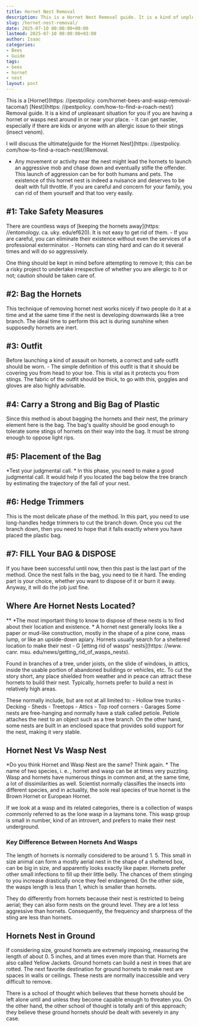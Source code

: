 ```yaml
---
title: Hornet Nest Removal
description: This is a Hornet Nest Removal guide. It is a kind of unpleasant situation for you if you are having a hornet or wasps nest around in or near your place. - It...
slug: /hornet-nest-removal/
date: 2025-07-10 00:00:00+00:00
lastmod: 2025-07-10 00:00:00+03:00
author: Isaac
categories:
- Bees
- Guide
tags:
- bees
- hornet
- nest
layout: post
---
```


This is a [Hornet](https: //pestpolicy. com/hornet-bees-and-wasp-removal-tacoma/) [Nest](https: //pestpolicy. com/how-to-find-a-roach-nest/) Removal guide. It is a kind of unpleasant situation for you if you are having a hornet or wasps nest around in or near your place. - It can get nastier, especially if there are kids or anyone with an allergic issue to their stings (insect venom).

I will discuss the ultimate[guide for the Hornet Nest](https: //pestpolicy. com/how-to-find-a-roach-nest/)Removal.

- Any movement or activity near the nest might lead the hornets to launch an aggressive mob and chase down and eventually stifle the offender. This launch of aggression can be for both humans and pets. The existence of this hornet nest is indeed a nuisance and deserves to be dealt with full throttle. If you are careful and concern for your family, you can rid of them yourself and that too very easily.

##  #1: Take Safety Measures

There are countless ways of [keeping the hornets away](https: //entomology. ca. uky. edu/ef620). It is not easy to get rid of them. - If you are careful, you can eliminate their existence without even the services of a professional exterminator. - Hornets can sting hard and can do it several times and will do so aggressively.

One thing should be kept in mind before attempting to remove it; this can be a risky project to undertake irrespective of whether you are allergic to it or not; caution should be taken care of.

##  #2: Bag the Hornets

This technique of removing hornet nest works nicely if two people do it at a time and at the same time if the nest is developing downwards like a tree branch. The ideal time to perform this act is during sunshine when supposedly hornets are inert.

##  #3: Outfit

Before launching a kind of assault on hornets, a correct and safe outfit should be worn. - The simple definition of this outfit is that it should be covering you from head to your toe. This is vital as it protects you from stings. The fabric of the outfit should be thick, to go with this, goggles and gloves are also highly advisable.

##  #4: Carry a Strong and Big Bag of Plastic

Since this method is about bagging the hornets and their nest, the primary element here is the bag. The bag's quality should be good enough to tolerate some stings of hornets on their way into the bag. It must be strong enough to oppose light rips.

##  #5: Placement of the Bag

*Test your judgmental call. * In this phase, you need to make a good judgmental call. It would help if you located the bag below the tree branch by estimating the trajectory of the fall of your nest.

##  #6: Hedge Trimmers

This is the most delicate phase of the method. In this part, you need to use long-handles hedge trimmers to cut the branch down. Once you cut the branch down, then you need to hope that it falls exactly where you have placed the plastic bag.

##  #7: FILL Your BAG & DISPOSE

If you have been successful until now, then this past is the last part of the method. Once the nest falls in the bag, you need to tie it hard. The ending part is your choice, whether you want to dispose of it or burn it away. Anyway, it will do the job just fine.

##  Where Are Hornet Nests Located?

** *The most important thing to know to dispose of these nests is to find about their location and existence. * A hornet nest generally looks like a paper or mud-like construction, mostly in the shape of a pine cone, mass lump, or like an upside-down apiary. Hornets usually search for a sheltered location to make their nest - G [etting rid of wasps' nests](https: //www. canr. msu. edu/news/getting_rid_of_wasps_nests).

Found in branches of a tree, under joists, on the slide of windows, in attics, inside the usable portion of abandoned buildings or vehicles, etc. To cut the story short, any place shielded from weather and in peace can attract these hornets to build their nest. Typically, hornets prefer to build a nest in relatively high areas.

These normally include, but are not at all limited to: - Hollow tree trunks - Decking - Sheds - Treetops - Attics - Top roof corners - Garages Some nests are free-hanging and normally have a stalk called petiole. Petiole attaches the nest to an object such as a tree branch. On the other hand, some nests are built in an enclosed space that provides solid support for the nest, making it very stable.

##  Hornet Nest Vs Wasp Nest

*Do you think Hornet and Wasp Nest are the same? Think again. * The name of two species, i. e. , hornet and wasp can be at times very puzzling. Wasp and hornets have numerous things in common and, at the same time, a lot of dissimilarities as well. Scientist normally classifies the insects into different species, and in actuality, the sole real species of true hornet is the Brown Hornet or European Hornet.

If we look at a wasp and its related categories, there is a collection of wasps commonly referred to as the lone wasp in a laymans tone. This wasp group is small in number, kind of an introvert, and prefers to make their nest underground.

###  Key Difference Between Hornets And Wasps

The length of hornets is normally considered to be around 1. 5. This small in size animal can form a mostly aerial nest in the shape of a sheltered box, can be big in size, and apparently looks exactly like paper. Hornets prefer other small infections to fill up their little belly. The chances of them stinging to you increase drastically once they feel endangered. On the other side, the wasps length is less than 1, which is smaller than hornets.

They do differently from hornets because their nest is restricted to being aerial; they can also form nests on the ground level. They are a lot less aggressive than hornets. Consequently, the frequency and sharpness of the sting are less than hornets.

##  Hornets Nest in Ground

If considering size, ground hornets are extremely imposing, measuring the length of about 0. 5 inches, and at times even more than that. Hornets are also called Yellow Jackets. Ground hornets can build a nest in trees that are rotted. The next favorite destination for ground hornets to make nest are spaces in walls or ceilings. These nests are normally inaccessible and very difficult to remove.

There is a school of thought which believes that these hornets should be left alone until and unless they become capable enough to threaten you. On the other hand, the other school of thought is totally anti of this approach; they believe these ground hornets should be dealt with severely in any case.
